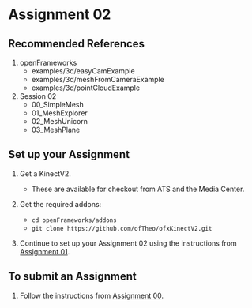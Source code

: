# Assignment 02

## Recommended References

1.  openFrameworks  
    -   examples/3d/easyCamExample
    -   examples/3d/meshFromCameraExample
    -   examples/3d/pointCloudExample
2.  Session 02
    -   00_SimpleMesh
    -   01_MeshExplorer
    -   02_MeshUnicorn
    -   03_MeshPlane

## Set up your Assignment

1.  Get a KinectV2.  
    -   These are available for checkout from ATS and the Media Center.

2.  Get the required addons:
    -   `cd openFrameworks/addons`
    -   `git clone https://github.com/ofTheo/ofxKinectV2.git`
3.  Continue to set up your Assignment 02 using the instructions from [Assignment 01](https://github.com/SAIC-ARTTECH-3039-5039/Assignment_01/blob/master/README.md).

## To submit an Assignment

1.  Follow the instructions from [Assignment 00](https://github.com/SAIC-ARTTECH-3039-5039/Assignment_00/blob/master/README.md).
